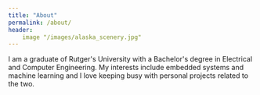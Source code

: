 ```yaml
---
title: "About"
permalink: /about/
header:
    image "/images/alaska_scenery.jpg"
---
```



I am a graduate of Rutger's University with a Bachelor's degree in Electrical and Computer Engineering. My interests include embedded systems and machine learning and I love keeping busy with personal projects related to the two.
